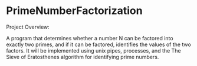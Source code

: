 # PrimeNumberFactorization
Project Overview:  

A program that determines whether a number N can be factored into exactly two primes, and if it can be factored, identifies the values of the two factors. It will be implemented using unix pipes, processes, and the The Sieve of Eratosthenes algorithm for identifying prime numbers. 
